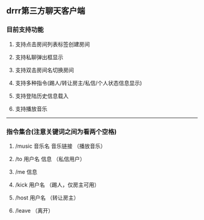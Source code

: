 ﻿##  **drrr第三方聊天客户端**
  
###  **目前支持功能**

  
1. 支持点击房间列表标签创建房间
  
2. 支持私聊弹出框显示
  
3. 支持双击房间名切换房间  

4. 支持多种指令(踢人/转让房主/私信/个人状态信息显示)  

5. 支持登陆历史信息载入  

6. 支持播放音乐  
---  



###  **指令集合**(注意关键词之间为看两个空格)  


1. /music  音乐名  音乐链接 （播放音乐）  

2. /to  用户名  信息  （私信用户）
  
3. /me   信息  
 
4. /kick  用户名 （踢人，仅房主可用）  

5. /host  用户名 （转让房主）  

6. /leave （离开）